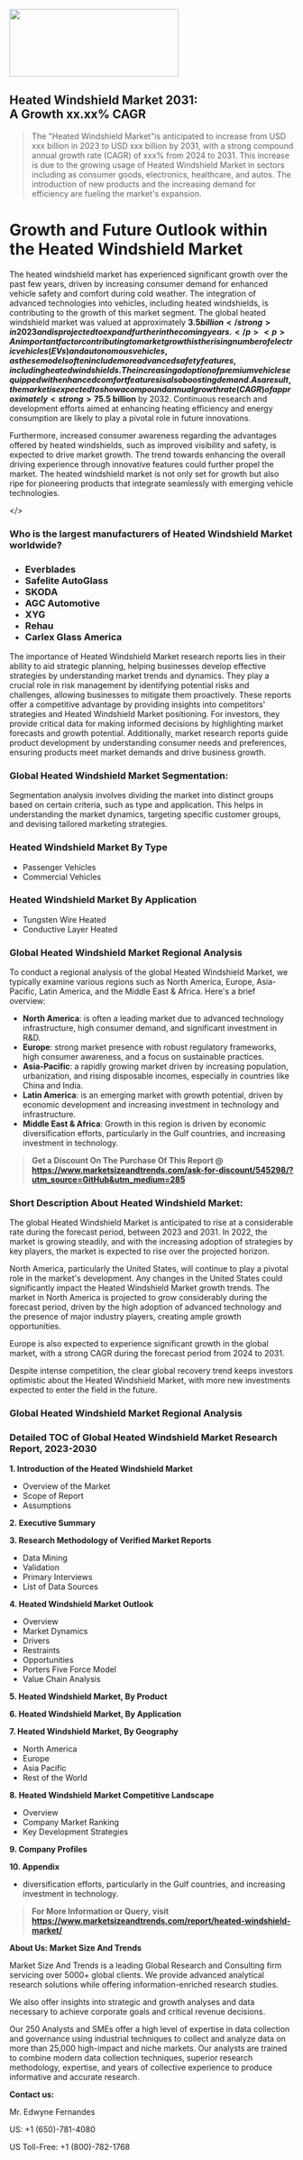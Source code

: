 <img src="https://100x100musica.es/wp-content/uploads/2024/12/Verified-Market-Reports-4-300x120.jpg" alt="" width="300" height="120" class="alignnone size-medium wp-image-100382" /><h2>Heated Windshield Market 2031: A&nbsp;Growth&nbsp;xx.xx% CAGR</h2><blockquote id="" class="">The "Heated Windshield Market"is anticipated to increase from USD xxx billion in 2023 to USD xxx billion by 2031, with a strong compound annual growth rate (CAGR) of xxx% from 2024 to 2031. This increase is due to the growing usage of Heated Windshield Market in sectors including as consumer goods, electronics, healthcare, and autos. The introduction of new products and the increasing demand for efficiency are fueling the market's expansion.</blockquote><p> <h1>Growth and Future Outlook within the Heated Windshield Market</h1> <p> The heated windshield market has experienced significant growth over the past few years, driven by increasing consumer demand for enhanced vehicle safety and comfort during cold weather. The integration of advanced technologies into vehicles, including heated windshields, is contributing to the growth of this market segment. The global heated windshield market was valued at approximately <strong>$3.5 billion</strong> in 2023 and is projected to expand further in the coming years. </p> <p> An important factor contributing to market growth is the rising number of electric vehicles (EVs) and autonomous vehicles, as these models often include more advanced safety features, including heated windshields. The increasing adoption of premium vehicles equipped with enhanced comfort features is also boosting demand. As a result, the market is expected to show a compound annual growth rate (CAGR) of approximately <strong>7% from 2024 to 2032</strong>, indicating strong potential for innovation and developments in this field. </p> <p><strong><span style="color: #800000;">Download Full PDF Sample Copy of Heated Windshield Market Report @</span>&nbsp;</strong><a href="https://www.marketsizeandtrends.com/download-sample/545298/?utm_source=Pulse-2&amp;utm_medium=285">https://www.marketsizeandtrends.com/download-sample/545298/?utm_source=Pulse-2&amp;utm_medium=285</a></p> <p> Looking forward, the heated windshield market is anticipated to continue its upward trajectory, fueled largely by advancements in manufacturing technologies, cost reduction strategies, and the growing trend for smart vehicles. The estimated market size is expected to reach <strong>$5.5 billion</strong> by 2032. Continuous research and development efforts aimed at enhancing heating efficiency and energy consumption are likely to play a pivotal role in future innovations. </p> <p> Furthermore, increased consumer awareness regarding the advantages offered by heated windshields, such as improved visibility and safety, is expected to drive market growth. The trend towards enhancing the overall driving experience through innovative features could further propel the market. The heated windshield market is not only set for growth but also ripe for pioneering products that integrate seamlessly with emerging vehicle technologies. </p></body></></p><h3 id="" class="">Who is the largest manufacturers of&nbsp;Heated Windshield Market worldwide?</h3><h3 class=""><p><ul><li>Everblades </li><li> Safelite AutoGlass </li><li> SKODA </li><li> AGC Automotive </li><li> XYG </li><li> Rehau </li><li> Carlex Glass America</li></ul></p></h3><p id="ember58" class="ember-view reader-text-block__paragraph">The importance of&nbsp;Heated Windshield Market research reports lies in their ability to aid strategic planning, helping businesses develop effective strategies by understanding market trends and dynamics. They play a crucial role in risk management by identifying potential risks and challenges, allowing businesses to mitigate them proactively. These reports offer a competitive advantage by providing insights into competitors' strategies and Heated Windshield Market positioning. For investors, they provide critical data for making informed decisions by highlighting market forecasts and growth potential. Additionally, market research reports guide product development by understanding consumer needs and preferences, ensuring products meet market demands and drive business growth.</p><h3 id="" class="">Global&nbsp;Heated Windshield Market Segmentation:</h3><p id="" class="">Segmentation analysis involves dividing the market into distinct groups based on certain criteria, such as type and application. This helps in understanding the market dynamics, targeting specific customer groups, and devising tailored marketing strategies.</p><h3 id="" class="">Heated Windshield Market&nbsp;By Type</h3><p><p><ul><li>Passenger Vehicles </li><li> Commercial Vehicles</p></li></ul></p></p><h3 id="" class="">Heated Windshield Market&nbsp;By Application</h3><p class=""><p><ul><li>Tungsten Wire Heated </li><li> Conductive Layer Heated</li></ul></p></p><h3 id="" class="">Global Heated Windshield Market Regional Analysis</h3><p id="" class="">To conduct a regional analysis of the global Heated Windshield Market, we typically examine various regions such as North America, Europe, Asia-Pacific, Latin America, and the Middle East &amp; Africa. Here's a brief overview:</p><ul><li><strong>North America</strong>: is often a leading market due to advanced technology infrastructure, high consumer demand, and significant investment in R&amp;D.</li><li><strong>Europe</strong>: strong market presence with robust regulatory frameworks, high consumer awareness, and a focus on sustainable practices.</li><li><strong>Asia-Pacific</strong>: a rapidly growing market driven by increasing population, urbanization, and rising disposable incomes, especially in countries like China and India.</li><li><strong>Latin America</strong>: is an emerging market with growth potential, driven by economic development and increasing investment in technology and infrastructure.</li><li><strong>Middle East &amp; Africa</strong>: Growth in this region is driven by economic diversification efforts, particularly in the Gulf countries, and increasing investment in technology.</li></ul><blockquote id="" class=""><strong>Get a Discount On The Purchase Of This Report @ <a href="https://www.marketsizeandtrends.com/download-sample/545298/?utm_source=GitHub&utm_medium=285" target="_blank">https://www.marketsizeandtrends.com/ask-for-discount/545298/?utm_source=GitHub&utm_medium=285</a></strong></blockquote><h3>Short Description About Heated Windshield Market:</h3><p id="ember58" class="ember-view reader-text-block__paragraph">The global&nbsp;Heated Windshield Market&nbsp;is anticipated to rise at a considerable rate during the forecast period, between 2023 and 2031. In 2022, the market is growing steadily, and with the increasing adoption of strategies by key players, the market is expected to rise over the projected horizon.</p><p id="ember59" class="ember-view reader-text-block__paragraph">North America, particularly the United States, will continue to play a pivotal role in the market's development. Any changes in the United States could significantly impact the&nbsp;Heated Windshield Market&nbsp;growth trends. The market in North America is projected to grow considerably during the forecast period, driven by the high adoption of advanced technology and the presence of major industry players, creating ample growth opportunities.</p><p id="ember60" class="ember-view reader-text-block__paragraph">Europe is also expected to experience significant growth in the global market, with a strong CAGR during the forecast period from 2024 to 2031.</p><p id="ember61" class="ember-view reader-text-block__paragraph">Despite intense competition, the clear global recovery trend keeps investors optimistic about the&nbsp;Heated Windshield Market, with more new investments expected to enter the field in the future.</p><h3 id="" class="">Global Heated Windshield Market Regional Analysis</h3><h3 id="" class="">Detailed TOC of Global Heated Windshield Market Research Report, 2023-2030</h3><p id="" class=""><strong>1. Introduction of the Heated Windshield Market</strong></p><ul><li>Overview of the Market</li><li>Scope of Report</li><li>Assumptions</li></ul><p id="" class=""><strong>2. Executive Summary</strong></p><p id="" class=""><strong>3. Research Methodology of Verified Market Reports</strong></p><ul><li>Data Mining</li><li>Validation</li><li>Primary Interviews</li><li>List of Data Sources</li></ul><p id="" class=""><strong>4. Heated Windshield Market Outlook</strong></p><ul><li>Overview</li><li>Market Dynamics</li><li>Drivers</li><li>Restraints</li><li>Opportunities</li><li>Porters Five Force Model</li><li>Value Chain Analysis</li></ul><p id="" class=""><strong>5. Heated Windshield Market, By Product</strong></p><p id="" class=""><strong>6. Heated Windshield Market, By Application</strong></p><p id="" class=""><strong>7. Heated Windshield Market, By Geography</strong></p><ul><li>North America</li><li>Europe</li><li>Asia Pacific</li><li>Rest of the World</li></ul><p id="" class=""><strong>8. Heated Windshield Market Competitive Landscape</strong></p><ul><li>Overview</li><li>Company Market Ranking</li><li>Key Development Strategies</li></ul><p id="" class=""><strong>9. Company Profiles</strong></p><p id="" class=""><strong>10. Appendix</strong></p><ul><li>diversification efforts, particularly in the Gulf countries, and increasing investment in technology.</li></ul><blockquote id="" class=""><strong>For More Information or Query, visit <strong><strong><a href="https://www.marketsizeandtrends.com/report/heated-windshield-market/" target="_blank">https://www.marketsizeandtrends.com/report/heated-windshield-market/</a></strong></strong></strong></blockquote><p id="" class=""><strong>About Us: Market Size And Trends</strong></p><p id="" class="">Market Size And Trends is a leading Global Research and Consulting firm servicing over 5000+ global clients. We provide advanced analytical research solutions while offering information-enriched research studies.</p><p id="" class="">We also offer insights into strategic and growth analyses and data necessary to achieve corporate goals and critical revenue decisions.</p><p id="" class="">Our 250 Analysts and SMEs offer a high level of expertise in data collection and governance using industrial techniques to collect and analyze data on more than 25,000 high-impact and niche markets. Our analysts are trained to combine modern data collection techniques, superior research methodology, expertise, and years of collective experience to produce informative and accurate research.</p><p id="" class=""><strong>Contact us:</strong></p><p id="" class="">Mr. Edwyne Fernandes</p><p id="" class="">US: +1 (650)-781-4080</p><p id="" class="">US Toll-Free: +1 (800)-782-1768</p>
